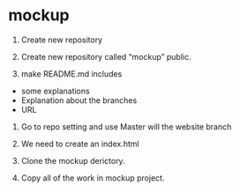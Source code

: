 # mockup

1. Create new repository

1. Create new repository called “mockup” public.

1.	make README.md includes

-    some explanations
-	Explanation about the branches
-	URL

1.	Go to repo setting and use Master will the website branch

1.	We need to create an index.html

1.	Clone the mockup derictory.

1.	Copy all of the work in mockup project.
